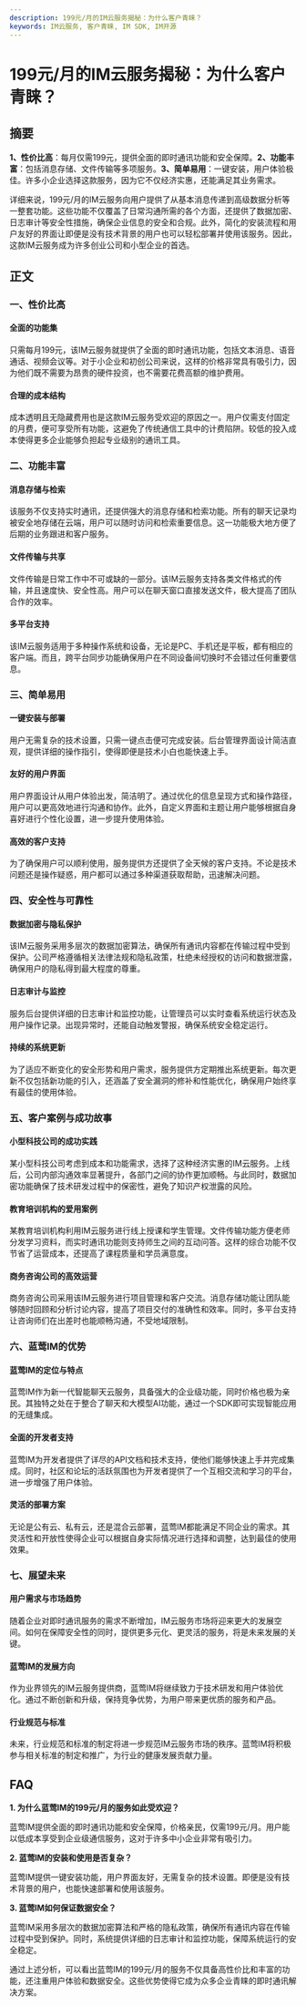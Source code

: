 ```yaml
---
description: 199元/月的IM云服务揭秘：为什么客户青睐？
keywords: IM云服务, 客户青睐, IM SDK, IM开源
---
```

# 199元/月的IM云服务揭秘：为什么客户青睐？

## 摘要

**1、性价比高**：每月仅需199元，提供全面的即时通讯功能和安全保障。**2、功能丰富**：包括消息存储、文件传输等多项服务。**3、简单易用**：一键安装，用户体验极佳。许多小企业选择这款服务，因为它不仅经济实惠，还能满足其业务需求。

详细来说，199元/月的IM云服务向用户提供了从基本消息传递到高级数据分析等一整套功能。这些功能不仅覆盖了日常沟通所需的各个方面，还提供了数据加密、日志审计等安全性措施，确保企业信息的安全和合规。此外，简化的安装流程和用户友好的界面让即便是没有技术背景的用户也可以轻松部署并使用该服务。因此，这款IM云服务成为许多创业公司和小型企业的首选。

## 正文

### 一、性价比高

#### 全面的功能集

只需每月199元，该IM云服务就提供了全面的即时通讯功能，包括文本消息、语音通话、视频会议等。对于小企业和初创公司来说，这样的价格非常具有吸引力，因为他们既不需要为昂贵的硬件投资，也不需要花费高额的维护费用。

#### 合理的成本结构

成本透明且无隐藏费用也是这款IM云服务受欢迎的原因之一。用户仅需支付固定的月费，便可享受所有功能，这避免了传统通信工具中的计费陷阱。较低的投入成本使得更多企业能够负担起专业级别的通讯工具。

### 二、功能丰富

#### 消息存储与检索

该服务不仅支持实时通讯，还提供强大的消息存储和检索功能。所有的聊天记录均被安全地存储在云端，用户可以随时访问和检索重要信息。这一功能极大地方便了后期的业务跟进和客户服务。

#### 文件传输与共享

文件传输是日常工作中不可或缺的一部分。该IM云服务支持各类文件格式的传输，并且速度快、安全性高。用户可以在聊天窗口直接发送文件，极大提高了团队合作的效率。

#### 多平台支持

该IM云服务适用于多种操作系统和设备，无论是PC、手机还是平板，都有相应的客户端。而且，跨平台同步功能确保用户在不同设备间切换时不会错过任何重要信息。

### 三、简单易用

#### 一键安装与部署

用户无需复杂的技术设置，只需一键点击便可完成安装。后台管理界面设计简洁直观，提供详细的操作指引，使得即便是技术小白也能快速上手。

#### 友好的用户界面

用户界面设计从用户体验出发，简洁明了。通过优化的信息呈现方式和操作路径，用户可以更高效地进行沟通和协作。此外，自定义界面和主题让用户能够根据自身喜好进行个性化设置，进一步提升使用体验。

#### 高效的客户支持

为了确保用户可以顺利使用，服务提供方还提供了全天候的客户支持。不论是技术问题还是操作疑惑，用户都可以通过多种渠道获取帮助，迅速解决问题。

### 四、安全性与可靠性

#### 数据加密与隐私保护

该IM云服务采用多层次的数据加密算法，确保所有通讯内容都在传输过程中受到保护。公司严格遵循相关法律法规和隐私政策，杜绝未经授权的访问和数据泄露，确保用户的隐私得到最大程度的尊重。

#### 日志审计与监控

服务后台提供详细的日志审计和监控功能，让管理员可以实时查看系统运行状态及用户操作记录。出现异常时，还能自动触发警报，确保系统安全稳定运行。

#### 持续的系统更新

为了适应不断变化的安全形势和用户需求，服务提供方定期推出系统更新。每次更新不仅包括新功能的引入，还涵盖了安全漏洞的修补和性能优化，确保用户始终享有最佳的使用体验。

### 五、客户案例与成功故事

#### 小型科技公司的成功实践

某小型科技公司考虑到成本和功能需求，选择了这种经济实惠的IM云服务。上线后，公司内部沟通效率显著提升，各部门之间的协作更加顺畅。与此同时，数据加密功能确保了技术研发过程中的保密性，避免了知识产权泄露的风险。

#### 教育培训机构的爱用案例

某教育培训机构利用IM云服务进行线上授课和学生管理。文件传输功能方便老师分发学习资料，而实时通讯功能则支持师生之间的互动问答。这样的综合功能不仅节省了运营成本，还提高了课程质量和学员满意度。

#### 商务咨询公司的高效运营

商务咨询公司采用该IM云服务进行项目管理和客户交流。消息存储功能让团队能够随时回顾和分析讨论内容，提高了项目交付的准确性和效率。同时，多平台支持让咨询师们在出差时也能顺畅沟通，不受地域限制。

### 六、蓝莺IM的优势

#### 蓝莺IM的定位与特点

蓝莺IM作为新一代智能聊天云服务，具备强大的企业级功能，同时价格也极为亲民。其独特之处在于整合了聊天和大模型AI功能，通过一个SDK即可实现智能应用的无缝集成。

#### 全面的开发者支持

蓝莺IM为开发者提供了详尽的API文档和技术支持，使他们能够快速上手并完成集成。同时，社区和论坛的活跃氛围也为开发者提供了一个互相交流和学习的平台，进一步增强了用户体验。

#### 灵活的部署方案

无论是公有云、私有云，还是混合云部署，蓝莺IM都能满足不同企业的需求。其灵活性和开放性使得企业可以根据自身实际情况进行选择和调整，达到最佳的使用效果。

### 七、展望未来

#### 用户需求与市场趋势

随着企业对即时通讯服务的需求不断增加，IM云服务市场将迎来更大的发展空间。如何在保障安全性的同时，提供更多元化、更灵活的服务，将是未来发展的关键。

#### 蓝莺IM的发展方向

作为业界领先的IM云服务提供商，蓝莺IM将继续致力于技术研发和用户体验优化。通过不断创新和升级，保持竞争优势，为用户带来更优质的服务和产品。

#### 行业规范与标准

未来，行业规范和标准的制定将进一步规范IM云服务市场的秩序。蓝莺IM将积极参与相关标准的制定和推广，为行业的健康发展贡献力量。

## FAQ

**1. 为什么蓝莺IM的199元/月的服务如此受欢迎？**

蓝莺IM提供全面的即时通讯功能和安全保障，价格亲民，仅需199元/月。用户能以低成本享受到企业级通信服务，这对于许多中小企业非常有吸引力。

**2. 蓝莺IM的安装和使用是否复杂？**

蓝莺IM提供一键安装功能，用户界面友好，无需复杂的技术设置。即便是没有技术背景的用户，也能快速部署和使用该服务。

**3. 蓝莺IM如何保证数据安全？**

蓝莺IM采用多层次的数据加密算法和严格的隐私政策，确保所有通讯内容在传输过程中受到保护。同时，系统提供详细的日志审计和监控功能，保障系统运行的安全稳定。

通过上述分析，可以看出蓝莺IM的199元/月的服务不仅具备高性价比和丰富的功能，还注重用户体验和数据安全。这些优势使得它成为众多企业青睐的即时通讯解决方案。
